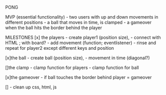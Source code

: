 PONG

MVP (essential functionality)
        - two users with up and down movements in different positions
        - a ball that moves in time, is clamped 
        - a gameover when the ball hits the border behind the player

MILESTONES
[x] the players
            - create player1 (position size), 
            - connect with HTML ; with board?
            - add movement (function; eventlistener)
            - rinse and repeat for player2 except different keys and position


[x]the ball
            - create ball (position size), 
            - movement in time (diagonal?)

[]the clamp
            - clamp function for players
            - clamp function for ball

[x]the gameover
            - if ball touches the border behind player = gameover

[]  - clean up css, html, js
